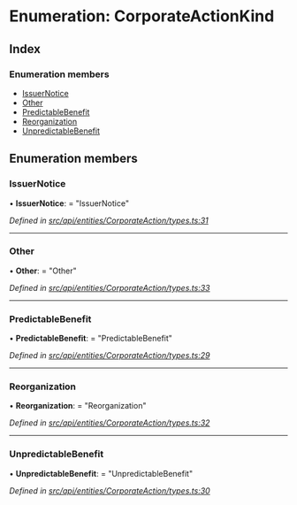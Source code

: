 # Enumeration: CorporateActionKind

## Index

### Enumeration members

* [IssuerNotice](corporateactionkind.md#issuernotice)
* [Other](corporateactionkind.md#other)
* [PredictableBenefit](corporateactionkind.md#predictablebenefit)
* [Reorganization](corporateactionkind.md#reorganization)
* [UnpredictableBenefit](corporateactionkind.md#unpredictablebenefit)

## Enumeration members

###  IssuerNotice

• **IssuerNotice**: = "IssuerNotice"

*Defined in [src/api/entities/CorporateAction/types.ts:31](https://github.com/PolymathNetwork/polymesh-sdk/blob/44d12f59/src/api/entities/CorporateAction/types.ts#L31)*

___

###  Other

• **Other**: = "Other"

*Defined in [src/api/entities/CorporateAction/types.ts:33](https://github.com/PolymathNetwork/polymesh-sdk/blob/44d12f59/src/api/entities/CorporateAction/types.ts#L33)*

___

###  PredictableBenefit

• **PredictableBenefit**: = "PredictableBenefit"

*Defined in [src/api/entities/CorporateAction/types.ts:29](https://github.com/PolymathNetwork/polymesh-sdk/blob/44d12f59/src/api/entities/CorporateAction/types.ts#L29)*

___

###  Reorganization

• **Reorganization**: = "Reorganization"

*Defined in [src/api/entities/CorporateAction/types.ts:32](https://github.com/PolymathNetwork/polymesh-sdk/blob/44d12f59/src/api/entities/CorporateAction/types.ts#L32)*

___

###  UnpredictableBenefit

• **UnpredictableBenefit**: = "UnpredictableBenefit"

*Defined in [src/api/entities/CorporateAction/types.ts:30](https://github.com/PolymathNetwork/polymesh-sdk/blob/44d12f59/src/api/entities/CorporateAction/types.ts#L30)*

